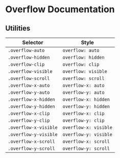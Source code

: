 # Overflow Documentation

## Utilities

| Selector              | Style                 |
| --------------------- | --------------------- |
| `.overflow-auto`      | `overflow: auto`      |
| `.overflow-hidden`    | `overflow: hidden`    |
| `.overflow-clip`      | `overflow: clip`      |
| `.overflow-visible`   | `overflow: visible`   |
| `.overflow-scroll`    | `overflow: scroll`    |
| `.overflow-x-auto`    | `overflow-x: auto`    |
| `.overflow-y-auto`    | `overflow-y: auto`    |
| `.overflow-x-hidden`  | `overflow-x: hidden`  |
| `.overflow-y-hidden`  | `overflow-y: hidden`  |
| `.overflow-x-clip`    | `overflow-x: clip`    |
| `.overflow-y-clip`    | `overflow-y: clip`    |
| `.overflow-x-visible` | `overflow-x: visible` |
| `.overflow-y-visible` | `overflow-y: visible` |
| `.overflow-x-scroll`  | `overflow-x: scroll`  |
| `.overflow-y-scroll`  | `overflow-y: scroll`  |
